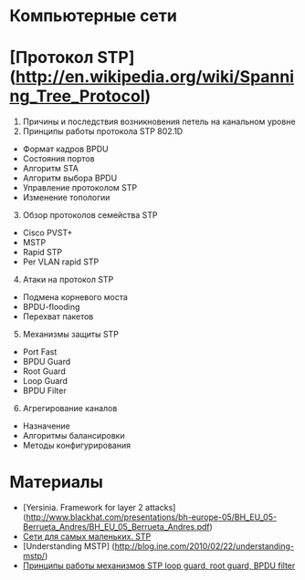 # Компьютерные сети

# [Протокол STP] (http://en.wikipedia.org/wiki/Spanning_Tree_Protocol)

1. Причины и последствия возникновения петель на канальном уровне
2. Принципы работы протокола STP 802.1D
  * Формат кадров BPDU
  * Состояния портов
  * Алгоритм STA
  * Алгоритм выбора BPDU
  * Управление протоколом STP
  * Изменение топологии
3. Обзор протоколов семейства STP
  * Cisco PVST+
  * MSTP
  * Rapid STP
  * Per VLAN rapid STP
4. Атаки на протокол STP
  * Подмена корневого моста
  * BPDU-flooding
  * Перехват пакетов
5. Механизмы защиты STP
  * Port Fast
  * BPDU Guard    
  * Root Guard
  * Loop Guard
  * BPDU Filter
6. Агрегирование каналов
  * Назначение
  * Алгоритмы балансировки 
  * Методы конфигурирования
  
# Материалы
* [Yersinia. Framework for layer 2 attacks] (http://www.blackhat.com/presentations/bh-europe-05/BH_EU_05-Berrueta_Andres/BH_EU_05_Berrueta_Andres.pdf)
* [Сети для самых маленьких. STP](http://habrahabr.ru/post/143768/)
* [Understanding MSTP] (http://blog.ine.com/2010/02/22/understanding-mstp/)
* [Принципы работы механизмов STP loop guard, root guard, BPDU filter](http://www.youtube.com/watch?v=R8gU6wJYiO4)
